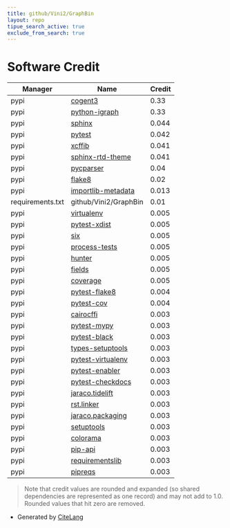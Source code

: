```yaml
---
title: github/Vini2/GraphBin
layout: repo
tipue_search_active: true
exclude_from_search: true
---
```

# Software Credit

|Manager|Name|Credit|
|-------|----|------|
|pypi|[cogent3](https://cogent3.org)|0.33|
|pypi|[python-igraph](https://igraph.org/python)|0.33|
|pypi|[sphinx](https://www.sphinx-doc.org/)|0.044|
|pypi|[pytest](https://pypi.org/project/pytest)|0.042|
|pypi|[xcffib](http://github.com/tych0/xcffib)|0.041|
|pypi|[sphinx-rtd-theme](https://github.com/readthedocs/sphinx_rtd_theme)|0.041|
|pypi|[pycparser](https://pypi.org/project/pycparser)|0.04|
|pypi|[flake8](https://pypi.org/project/flake8)|0.02|
|pypi|[importlib-metadata](https://github.com/python/importlib_metadata)|0.013|
|requirements.txt|github/Vini2/GraphBin|0.01|
|pypi|[virtualenv](https://pypi.org/project/virtualenv)|0.005|
|pypi|[pytest-xdist](https://pypi.org/project/pytest-xdist)|0.005|
|pypi|[six](https://pypi.org/project/six)|0.005|
|pypi|[process-tests](https://pypi.org/project/process-tests)|0.005|
|pypi|[hunter](https://pypi.org/project/hunter)|0.005|
|pypi|[fields](https://pypi.org/project/fields)|0.005|
|pypi|[coverage](https://pypi.org/project/coverage)|0.005|
|pypi|[pytest-flake8](https://github.com/tholo/pytest-flake8)|0.004|
|pypi|[pytest-cov](https://github.com/pytest-dev/pytest-cov)|0.004|
|pypi|[cairocffi](https://github.com/Kozea/cairocffi)|0.003|
|pypi|[pytest-mypy](https://pypi.org/project/pytest-mypy)|0.003|
|pypi|[pytest-black](https://pypi.org/project/pytest-black)|0.003|
|pypi|[types-setuptools](https://pypi.org/project/types-setuptools)|0.003|
|pypi|[pytest-virtualenv](https://pypi.org/project/pytest-virtualenv)|0.003|
|pypi|[pytest-enabler](https://pypi.org/project/pytest-enabler)|0.003|
|pypi|[pytest-checkdocs](https://pypi.org/project/pytest-checkdocs)|0.003|
|pypi|[jaraco.tidelift](https://pypi.org/project/jaraco.tidelift)|0.003|
|pypi|[rst.linker](https://pypi.org/project/rst.linker)|0.003|
|pypi|[jaraco.packaging](https://pypi.org/project/jaraco.packaging)|0.003|
|pypi|[setuptools](https://pypi.org/project/setuptools)|0.003|
|pypi|[colorama](https://pypi.org/project/colorama)|0.003|
|pypi|[pip-api](https://pypi.org/project/pip-api)|0.003|
|pypi|[requirementslib](https://pypi.org/project/requirementslib)|0.003|
|pypi|[pipreqs](https://pypi.org/project/pipreqs)|0.003|


> Note that credit values are rounded and expanded (so shared dependencies are represented as one record) and may not add to 1.0. Rounded values that hit zero are removed.


- Generated by [CiteLang](https://github.com/vsoch/citelang)
